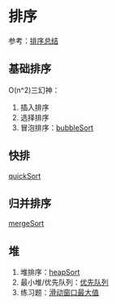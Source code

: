 # 排序

参考：[排序总结](https://leetcode.cn/problems/sort-an-array/solutions/179489/fu-xi-ji-chu-pai-xu-suan-fa-java-by-liweiwei1419/)

## 基础排序

O(n^2)三幻神：  
1. 插入排序
2. 选择排序
3. 冒泡排序：[bubbleSort](./bubbleSort.py)

## 快排

[quickSort](./quickSort.py)


## 归并排序

[mergeSort](./mergeSort.py)

## 堆

1. 堆排序：[heapSort](./heapSort.py) 
2. 最小堆/优先队列：[优先队列](./heapq.ipynb)
3. 练习题：[滑动窗口最大值](./slidingWindowMax.py)